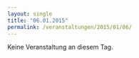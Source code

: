 ```yaml
---
layout: single
title: "06.01.2015"
permalink: /veranstaltungen/2015/01/06/
---
```


Keine Veranstaltung an diesem Tag.
